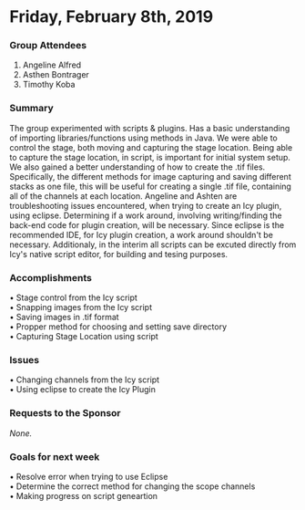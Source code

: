 # Friday, February 8th, 2019


### Group Attendees
1. Angeline Alfred
2. Asthen Bontrager
2. Timothy Koba

### Summary
The group experimented with scripts & plugins. Has a basic understanding of importing libraries/functions using
methods in Java. We were able to control the stage, both moving and capturing the stage location. Being able to capture the stage location, in script, is important for initial system setup. We also gained a better understanding of how to create the .tif files. Specifically, the different methods for image capturing and saving different stacks as one file, this will be useful for creating a single .tif file, containing all of the channels at each location. Angeline and Ashten are troubleshooting issues encountered, when trying to create an Icy plugin, using eclipse. Determining if a work around, involving writing/finding the back-end code for plugin creation, will be necessary. Since eclipse is the recommended IDE, for Icy plugin creation, a work around shouldn't be necessary. Additionaly, in the interim all scripts can be excuted directly from Icy's native script editor, for building and tesing purposes. 

### Accomplishments
• Stage control from the Icy script \
• Snapping images from the Icy script \
• Saving images in .tif format \
• Propper method for choosing and setting save directory \
• Capturing Stage Location using script 

### Issues
• Changing channels from the Icy script \
• Using eclipse to create the Icy Plugin 

### Requests to the Sponsor
_None._

### Goals for next week
• Resolve error when trying to use Eclipse \
• Determine the correct method for changing the scope channels \
• Making progress on script geneartion 

